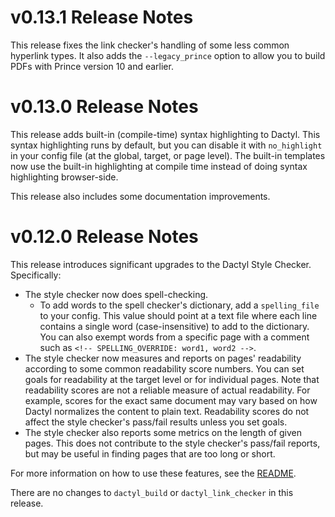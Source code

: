 # v0.13.1 Release Notes

This release fixes the link checker's handling of some less common hyperlink types. It also adds the `--legacy_prince` option to allow you to build PDFs with Prince version 10 and earlier.

# v0.13.0 Release Notes

This release adds built-in (compile-time) syntax highlighting to Dactyl. This syntax highlighting runs by default, but you can disable it with `no_highlight` in your config file (at the global, target, or page level). The built-in templates now use the built-in highlighting at compile time instead of doing syntax highlighting browser-side.

This release also includes some documentation improvements.


# v0.12.0 Release Notes

This release introduces significant upgrades to the Dactyl Style Checker. Specifically:

- The style checker now does spell-checking.
    - To add words to the spell checker's dictionary, add a `spelling_file` to your config. This value should point at a text file where each line contains a single word (case-insensitive) to add to the dictionary. You can also exempt words from a specific page with a comment such as `<!-- SPELLING_OVERRIDE: word1, word2 -->`.
- The style checker now measures and reports on pages' readability according to some common readability score numbers. You can set goals for readability at the target level or for individual pages. Note that readability scores are not a reliable measure of actual readability. For example, scores for the exact same document may vary based on how Dactyl normalizes the content to plain text. Readability scores do not affect the style checker's pass/fail results unless you set goals.
- The style checker also reports some metrics on the length of given pages. This does not contribute to the style checker's pass/fail reports, but may be useful in finding pages that are too long or short.

For more information on how to use these features, see the [README](README.md).

There are no changes to `dactyl_build` or `dactyl_link_checker` in this release.
